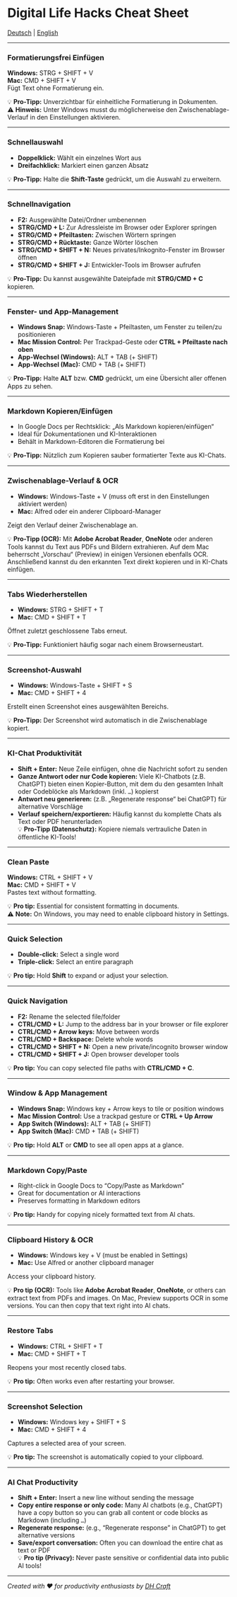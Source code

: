 # Digital Life Hacks Cheat Sheet

[Deutsch](#de) | [English](#en)

---

<a id="de"></a>

### Formatierungsfrei Einfügen
**Windows:** STRG + SHIFT + V  
**Mac:** CMD + SHIFT + V  
Fügt Text ohne Formatierung ein.

💡 **Pro-Tipp:** Unverzichtbar für einheitliche Formatierung in Dokumenten.  
⚠️ **Hinweis:** Unter Windows musst du möglicherweise den Zwischenablage-Verlauf in den Einstellungen aktivieren.

---

### Schnellauswahl
- **Doppelklick:** Wählt ein einzelnes Wort aus  
- **Dreifachklick:** Markiert einen ganzen Absatz  

💡 **Pro-Tipp:** Halte die **Shift-Taste** gedrückt, um die Auswahl zu erweitern.

---

### Schnellnavigation
- **F2:** Ausgewählte Datei/Ordner umbenennen  
- **STRG/CMD + L:** Zur Adressleiste im Browser oder Explorer springen  
- **STRG/CMD + Pfeiltasten:** Zwischen Wörtern springen  
- **STRG/CMD + Rücktaste:** Ganze Wörter löschen  
- **STRG/CMD + SHIFT + N:** Neues privates/Inkognito-Fenster im Browser öffnen  
- **STRG/CMD + SHIFT + J:** Entwickler-Tools im Browser aufrufen

💡 **Pro-Tipp:** Du kannst ausgewählte Dateipfade mit **STRG/CMD + C** kopieren.

---

### Fenster- und App-Management
- **Windows Snap:** Windows-Taste + Pfeiltasten, um Fenster zu teilen/zu positionieren  
- **Mac Mission Control:** Per Trackpad-Geste oder **CTRL + Pfeiltaste nach oben**  
- **App-Wechsel (Windows):** ALT + TAB (+ SHIFT)  
- **App-Wechsel (Mac):** CMD + TAB (+ SHIFT)  

💡 **Pro-Tipp:** Halte **ALT** bzw. **CMD** gedrückt, um eine Übersicht aller offenen Apps zu sehen.

---

### Markdown Kopieren/Einfügen
- In Google Docs per Rechtsklick: „Als Markdown kopieren/einfügen“  
- Ideal für Dokumentationen und KI-Interaktionen  
- Behält in Markdown-Editoren die Formatierung bei

💡 **Pro-Tipp:** Nützlich zum Kopieren sauber formatierter Texte aus KI-Chats.

---

### Zwischenablage-Verlauf & OCR
- **Windows:** Windows-Taste + V (muss oft erst in den Einstellungen aktiviert werden)  
- **Mac:** Alfred oder ein anderer Clipboard-Manager

Zeigt den Verlauf deiner Zwischenablage an.

💡 **Pro-Tipp (OCR):** Mit **Adobe Acrobat Reader**, **OneNote** oder anderen Tools kannst du Text aus PDFs und Bildern extrahieren. Auf dem Mac beherrscht „Vorschau“ (Preview) in einigen Versionen ebenfalls OCR. Anschließend kannst du den erkannten Text direkt kopieren und in KI-Chats einfügen.

---

### Tabs Wiederherstellen
- **Windows:** STRG + SHIFT + T  
- **Mac:** CMD + SHIFT + T  

Öffnet zuletzt geschlossene Tabs erneut.

💡 **Pro-Tipp:** Funktioniert häufig sogar nach einem Browserneustart.

---

### Screenshot-Auswahl
- **Windows:** Windows-Taste + SHIFT + S  
- **Mac:** CMD + SHIFT + 4  

Erstellt einen Screenshot eines ausgewählten Bereichs.

💡 **Pro-Tipp:** Der Screenshot wird automatisch in die Zwischenablage kopiert.

---

### KI-Chat Produktivität
- **Shift + Enter:** Neue Zeile einfügen, ohne die Nachricht sofort zu senden  
- **Ganze Antwort oder nur Code kopieren:** Viele KI-Chatbots (z.B. ChatGPT) bieten einen Kopier-Button, mit dem du den gesamten Inhalt oder Codeblöcke als Markdown (inkl. ```…```) kopierst  
- **Antwort neu generieren:** (z.B. „Regenerate response“ bei ChatGPT) für alternative Vorschläge  
- **Verlauf speichern/exportieren:** Häufig kannst du komplette Chats als Text oder PDF herunterladen  
💡 **Pro-Tipp (Datenschutz):** Kopiere niemals vertrauliche Daten in öffentliche KI-Tools!

---

<a id="en"></a>

### Clean Paste
**Windows:** CTRL + SHIFT + V  
**Mac:** CMD + SHIFT + V  
Pastes text without formatting.

💡 **Pro tip:** Essential for consistent formatting in documents.  
⚠️ **Note:** On Windows, you may need to enable clipboard history in Settings.

---

### Quick Selection
- **Double-click:** Select a single word  
- **Triple-click:** Select an entire paragraph  

💡 **Pro tip:** Hold **Shift** to expand or adjust your selection.

---

### Quick Navigation
- **F2:** Rename the selected file/folder  
- **CTRL/CMD + L:** Jump to the address bar in your browser or file explorer  
- **CTRL/CMD + Arrow keys:** Move between words  
- **CTRL/CMD + Backspace:** Delete whole words  
- **CTRL/CMD + SHIFT + N:** Open a new private/incognito browser window  
- **CTRL/CMD + SHIFT + J:** Open browser developer tools

💡 **Pro tip:** You can copy selected file paths with **CTRL/CMD + C**.

---

### Window & App Management
- **Windows Snap:** Windows key + Arrow keys to tile or position windows  
- **Mac Mission Control:** Use a trackpad gesture or **CTRL + Up Arrow**  
- **App Switch (Windows):** ALT + TAB (+ SHIFT)  
- **App Switch (Mac):** CMD + TAB (+ SHIFT)

💡 **Pro tip:** Hold **ALT** or **CMD** to see all open apps at a glance.

---

### Markdown Copy/Paste
- Right-click in Google Docs to “Copy/Paste as Markdown”  
- Great for documentation or AI interactions  
- Preserves formatting in Markdown editors

💡 **Pro tip:** Handy for copying nicely formatted text from AI chats.

---

### Clipboard History & OCR
- **Windows:** Windows key + V (must be enabled in Settings)  
- **Mac:** Use Alfred or another clipboard manager

Access your clipboard history.

💡 **Pro tip (OCR):** Tools like **Adobe Acrobat Reader**, **OneNote**, or others can extract text from PDFs and images. On Mac, Preview supports OCR in some versions. You can then copy that text right into AI chats.

---

### Restore Tabs
- **Windows:** CTRL + SHIFT + T  
- **Mac:** CMD + SHIFT + T  

Reopens your most recently closed tabs.

💡 **Pro tip:** Often works even after restarting your browser.

---

### Screenshot Selection
- **Windows:** Windows key + SHIFT + S  
- **Mac:** CMD + SHIFT + 4  

Captures a selected area of your screen.

💡 **Pro tip:** The screenshot is automatically copied to your clipboard.

---

### AI Chat Productivity
- **Shift + Enter:** Insert a new line without sending the message  
- **Copy entire response or only code:** Many AI chatbots (e.g., ChatGPT) have a copy button so you can grab all content or code blocks as Markdown (including ```…```)  
- **Regenerate response:** (e.g., “Regenerate response” in ChatGPT) to get alternative versions  
- **Save/export conversation:** Often you can download the entire chat as text or PDF  
💡 **Pro tip (Privacy):** Never paste sensitive or confidential data into public AI tools!

---

*Created with ❤️ for productivity enthusiasts by [DH Craft](https://dhcraft.org)*

